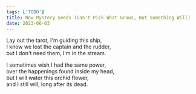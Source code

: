 ```yaml
---
tags: ['TODO']
title: New Mystery Seeds (Can't Pick What Grows, But Something Will)
date: 2023-06-03
---
```


Lay out the tarot, I'm guiding this ship,  
I know we lost the captain and the rudder,  
but I don't need them, I'm in the stream.

I sometimes wish I had the same power,  
over the happenings found inside my head,  
but I will water this orchid flower,  
and I still will, long after its dead.
